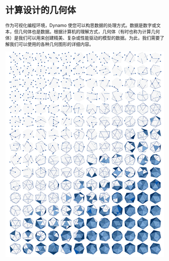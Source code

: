 # 计算设计的几何体

作为可视化编程环境，Dynamo 使您可以构思数据的处理方式。数据是数字或文本，但几何体也是数据。根据计算机的理解方式，几何体（有时也称为计算几何体）是我们可以用来创建精美、复杂或性能驱动的模型的数据。为此，我们需要了解我们可以使用的各种几何图形的详细内容。 

![](../images/5-2/GeometryforComputationalDesign-01.jpg)
